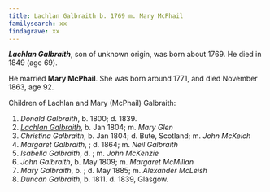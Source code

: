 ```yaml
---
title: Lachlan Galbraith b. 1769 m. Mary McPhail
familysearch: xx
findagrave: xx
---
```

***Lachlan Galbraith***, son of unknown origin, was born about 1769.
He died in 1849 (age 69).

He married **Mary McPhail**.  She was born around 1771, and died November 1863, age 92.

Children of Lachlan and Mary (McPhail) Galbraith:

1. *Donald Galbraith*, b. 1800; d. 1839.
2. *[Lachlan Galbraith](galbraith-lachlan-1804-glen.md)*, b. Jan 1804; m. *Mary Glen*
3. *Christina Galbraith*, b. Jan 1804; d. Bute, Scotland; m. *John McKeich*
4. *Margaret Galbraith*, ; d. 1864; m. *Neil Galbraith*
5. *Isabella Galbraith*, d. ; m. *John McKenzie*
6. *John Galbraith*, b. May 1809; m. *Margaret McMillan*
7. *Mary Galbraith*, b. ; d. May 1885; m. *Alexander McLeish*
8. *Duncan Galbraith*, b. 1811.  d. 1839, Glasgow.
